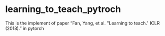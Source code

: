 # learning_to_teach_pytroch
This is the implement of paper “Fan, Yang, et al. "Learning to teach." ICLR (2018).” in pytorch
